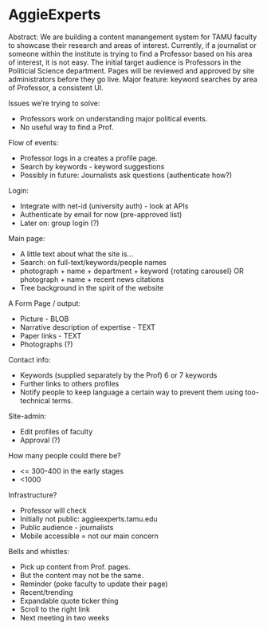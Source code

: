 AggieExperts
============

Abstract: We are building a content manangement system for TAMU faculty to showcase their research and areas of interest. Currently, if a journalist or someone within the institute is trying to find a Professor based on his area of interest, it is not easy. The initial target audience is Professors in the Politicial Science department. Pages will be reviewed and approved by site administrators before they go live. Major feature: keyword searches by area of Professor, a consistent UI.


Issues we’re trying to solve:
* Professors work on understanding major political events.
* No useful way to find a Prof.

Flow of events:
* Professor logs in a creates a profile page.
* Search by keywords - keyword suggestions
* Possibly in future: Journalists ask questions (authenticate how?)

Login:
* Integrate with net-id (university auth) - look at APIs
* Authenticate by email for now (pre-approved list)
* Later on: group login (?)

Main page: 
* A little text about what the site is...
* Search: on full-text/keywords/people names
* photograph + name + department + keyword {rotating carousel} OR photograph + name + recent news citations
* Tree background in the spirit of the website

A Form Page / output:
* Picture - BLOB
* Narrative description of expertise - TEXT
* Paper links - TEXT
* Photographs (?)

Contact info:
* Keywords (supplied separately by the Prof) 6 or 7 keywords
* Further links to others profiles
* Notify people to keep language a certain way to prevent them using too-technical terms.

Site-admin:
* Edit profiles of faculty
* Approval (?)

How many people could there be?
* <= 300-400 in the early stages
* <1000

Infrastructure?
* Professor will check
* Initially not public: aggieexperts.tamu.edu
* Public audience - journalists
* Mobile accessible = not our main concern

Bells and whistles:
* Pick up content from Prof. pages.
* But the content may not be the same.
* Reminder (poke faculty to update their page)
* Recent/trending
* Expandable quote ticker thing
* Scroll to the right link
* Next meeting in two weeks
